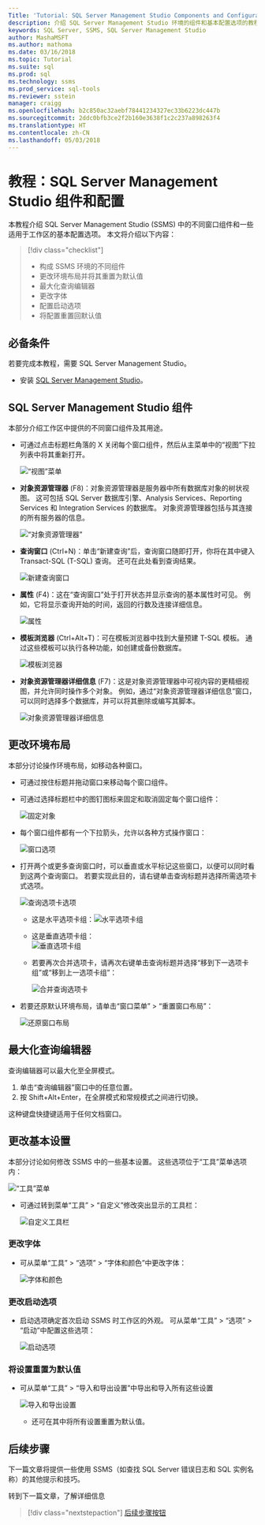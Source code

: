 ```yaml
---
Title: 'Tutorial: SQL Server Management Studio Components and Configuration'
description: 介绍 SQL Server Management Studio 环境的组件和基本配置选项的教程。
keywords: SQL Server, SSMS, SQL Server Management Studio
author: MashaMSFT
ms.author: mathoma
ms.date: 03/16/2018
ms.topic: Tutorial
ms.suite: sql
ms.prod: sql
ms.technology: ssms
ms.prod_service: sql-tools
ms.reviewer: sstein
manager: craigg
ms.openlocfilehash: b2c850ac32aebf78441234327ec33b6223dc447b
ms.sourcegitcommit: 2ddc0bfb3ce2f2b160e3638f1c2c237a898263f4
ms.translationtype: HT
ms.contentlocale: zh-CN
ms.lasthandoff: 05/03/2018
---
```

# <a name="tutorial-sql-server-management-studio-components-and-configuration"></a>教程：SQL Server Management Studio 组件和配置
本教程介绍 SQL Server Management Studio (SSMS) 中的不同窗口组件和一些适用于工作区的基本配置选项。 本文将介绍以下内容： 

> [!div class="checklist"]
> * 构成 SSMS 环境的不同组件
> * 更改环境布局并将其重置为默认值
> * 最大化查询编辑器
> * 更改字体 
> * 配置启动选项 
> * 将配置重置回默认值 

## <a name="prerequisites"></a>必备条件
若要完成本教程，需要 SQL Server Management Studio。  

- 安装 [SQL Server Management Studio](https://docs.microsoft.com/en-us/sql/ssms/download-sql-server-management-studio-ssms)。

## <a name="sql-server-management-studio-components"></a>SQL Server Management Studio 组件
本部分介绍工作区中提供的不同窗口组件及其用途。 

- 可通过点击标题栏角落的 X 关闭每个窗口组件，然后从主菜单中的“视图”下拉列表中将其重新打开。 

    ![“视图”菜单](media/ssms-configuration/viewmenu.png)

- **对象资源管理器** (F8)：对象资源管理器是服务器中所有数据库对象的树状视图。 这可包括 SQL Server 数据库引擎、Analysis Services、Reporting Services 和 Integration Services 的数据库。 对象资源管理器包括与其连接的所有服务器的信息。 
    
    ![“对象资源管理器”](media/ssms-configuration/objectexplorer.png)
- **查询窗口** (Ctrl+N)：单击“新建查询”后，查询窗口随即打开，你将在其中键入 Transact-SQL (T-SQL) 查询。 还可在此处看到查询结果。
    
    ![新建查询窗口](media/ssms-configuration/newquery.png)

- **属性** (F4)：这在“查询窗口”处于打开状态并显示查询的基本属性时可见。 例如，它将显示查询开始的时间，返回的行数及连接详细信息。  

    ![属性](media/ssms-configuration/properties.png)

- **模板浏览器** (Ctrl+Alt+T)：可在模板浏览器中找到大量预建 T-SQL 模板。 通过这些模板可以执行各种功能，如创建或备份数据库。 

    ![模板浏览器](media/ssms-configuration/templates.png)

- **对象资源管理器详细信息** (F7)：这是对象资源管理器中可视内容的更精细视图，并允许同时操作多个对象。 例如，通过“对象资源管理器详细信息”窗口，可以同时选择多个数据库，并可以将其删除或编写其脚本。 

    ![对象资源管理器详细信息](media/ssms-configuration/objectexplorerdetails.PNG) 
 

    

## <a name="change-the-environmental-layout"></a>更改环境布局 
本部分讨论操作环境布局，如移动各种窗口。 

-  可通过按住标题并拖动窗口来移动每个窗口组件。 
- 可通过选择标题栏中的图钉图标来固定和取消固定每个窗口组件：
    
    ![固定对象](media/ssms-configuration/pushpin.png)

- 每个窗口组件都有一个下拉箭头，允许以各种方式操作窗口： 

    ![窗口选项](media/ssms-configuration/windowoptions.png)

- 打开两个或更多查询窗口时，可以垂直或水平标记这些窗口，以便可以同时看到这两个查询窗口。 若要实现此目的，请右键单击查询标题并选择所需选项卡式选项。 
 
    ![查询选项卡选项](media/ssms-configuration/querytabbedoptions.png)

    - 这是水平选项卡组：![水平选项卡组](media/ssms-configuration/horizontaltab.png)     
    
    - 这是垂直选项卡组：  
        ![垂直选项卡组](media/ssms-configuration/verticaltabgroup.png)
        

    - 若要再次合并选项卡，请再次右键单击查询标题并选择“移到下一选项卡组”或“移到上一选项卡组”：
    
        ![合并查询选项卡](media/ssms-configuration/mergetabgroups.png)

- 若要还原默认环境布局，请单击“窗口菜单” > “重置窗口布局”：
 
    ![还原窗口布局](media/ssms-configuration/resetwindowlayout.png)
    
## <a name="maximize-query-editor"></a>最大化查询编辑器
查询编辑器可以最大化至全屏模式。

1. 单击“查询编辑器”窗口中的任意位置。
2. 按 Shift+Alt+Enter，在全屏模式和常规模式之间进行切换。 

这种键盘快捷键适用于任何文档窗口。 



## <a name="change-basic-settings"></a>更改基本设置
本部分讨论如何修改 SSMS 中的一些基本设置。 这些选项位于“工具”菜单选项内：

  ![“工具”菜单](media/ssms-configuration/tools.png)


- 可通过转到菜单“工具” > “自定义”修改突出显示的工具栏：

    ![自定义工具栏](media/ssms-configuration/toolbar.png)

### <a name="change-the-font"></a>更改字体
- 可从菜单“工具” > “选项” > “字体和颜色”中更改字体：

     ![字体和颜色](media/ssms-configuration/fontsandcolors.png)

### <a name="change-the-startup-options"></a>更改启动选项
- 启动选项确定首次启动 SSMS 时工作区的外观。 可从菜单“工具” > “选项” > “启动”中配置这些选项：
 
    ![启动选项](media/ssms-configuration/startup.png)

### <a name="reset-settings-to-default"></a>将设置重置为默认值
- 可从菜单“工具” > “导入和导出设置”中导出和导入所有这些设置 

    ![导入和导出设置](media/ssms-configuration/settings.png)
    - 还可在其中将所有设置重置为默认值。 


## <a name="next-steps"></a>后续步骤
下一篇文章将提供一些使用 SSMS（如查找 SQL Server 错误日志和 SQL 实例名称）的其他提示和技巧。 

转到下一篇文章，了解详细信息
> [!div class="nextstepaction"]
> [后续步骤按钮](ssms-tricks.md)
 
 




